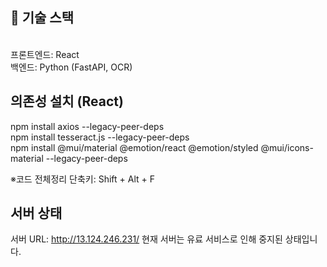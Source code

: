 ## 🎯 기술 스택
\
프론트엔드: React
\
백엔드: Python (FastAPI, OCR)

## 의존성 설치 (React)
npm install axios --legacy-peer-deps\
npm install tesseract.js --legacy-peer-deps\
npm install @mui/material @emotion/react @emotion/styled @mui/icons-material --legacy-peer-deps

※코드 전체정리 단축키: Shift + Alt + F

## 서버 상태
서버 URL: http://13.124.246.231/
현재 서버는 유료 서비스로 인해 중지된 상태입니다.
